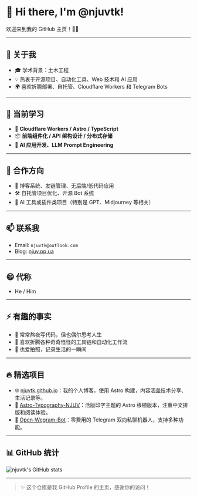 # 👋 Hi there, I'm @njuvtk!

欢迎来到我的 GitHub 主页！👨‍💻

---

## 👀 关于我

- 🎓 学术背景：土木工程
- 💡 热衷于开源项目、自动化工具、Web 技术和 AI 应用
- 🌍 喜欢折腾部署、自托管、Cloudflare Workers 和 Telegram Bots

---

## 🌱 当前学习

- 🚀 **Cloudflare Workers / Astro / TypeScript**
- 📦 **前端组件化 / API 架构设计 / 分布式存储**
- 🤖 **AI 应用开发、LLM Prompt Engineering**

---

## 💞️ 合作方向

- 🤝 博客系统、友链管理、无后端/低代码应用
- 🛠️ 自托管项目优化、开源 Bot 系统
- 🧠 AI 工具或插件类项目（特别是 GPT、Midjourney 等相关）

---

## 📫 联系我

- Email: `njuvtk@outlook.com`
- Blog: [njuv.pp.ua](https://njuv.pp.ua)

---

## 😄 代称

- He / Him

---

## ⚡ 有趣的事实

- 🦉 常常熬夜写代码，但也偶尔思考人生
- 🧩 喜欢折腾各种奇奇怪怪的工具链和自动化工作流
- 📸 也爱拍照，记录生活的一瞬间

---

## 🔥 精选项目

- 🌐 [njuvtk.github.io](https://github.com/njuvtk/njuvtk.github.io)：我的个人博客，使用 Astro 构建，内容涵盖技术分享、生活记录等。
- 🧾 [Astro-Typography-NJUV](https://github.com/njuvtk/astro-typography-njuv)：活版印字主题的 Astro 移植版本，注重中文排版和阅读体验。
- 🤖 [Open-Wegram-Bot](https://github.com/njuvtk/open-wegram-bot)：零费用的 Telegram 双向私聊机器人，支持多种功能。

---

## 📊 GitHub 统计

![njuvtk's GitHub stats](https://github-readme-stats.vercel.app/api?username=njuvtk&show_icons=true&theme=radical)

---

> ✨ 这个仓库是我 GitHub Profile 的主页，感谢你的访问！
